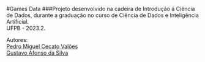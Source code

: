 #Games Data
###Projeto desenvolvido na cadeira de Introdução á Ciência de Dados, durante a graduação no curso de Ciência de Dados e Inteligência Artificial.<br>UFPB - 2023.2.

Autores:
<br>
<a href="https://github.com/PedroMiguelCecato">Pedro Miguel Cecato Valões</a>
<br>
<a href="https://github.com/Gusttavoafonso">Gustavo Afonso da Silva</a>
